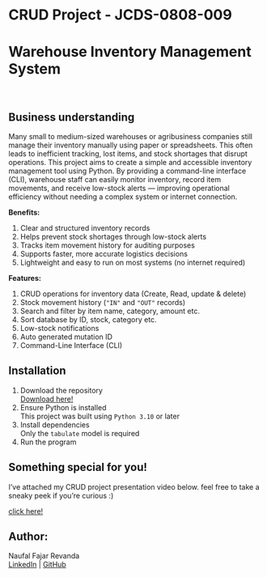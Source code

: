 # CRUD Project - JCDS-0808-009
# **Warehouse Inventory Management System**
<br>

## Business understanding
Many small to medium-sized warehouses or agribusiness companies still manage their inventory manually using paper or spreadsheets. This often leads to inefficient tracking, lost items, and stock shortages that disrupt operations.
This project aims to create a simple and accessible inventory management tool using Python. By providing a command-line interface (CLI), warehouse staff can easily monitor inventory, record item movements, and receive low-stock alerts — improving operational efficiency without needing a complex system or internet connection.

  **Benefits:**
1. Clear and structured inventory records
2.  Helps prevent stock shortages through low-stock alerts
3. Tracks item movement history for auditing purposes
4. Supports faster, more accurate logistics decisions
5.  Lightweight and easy to run on most systems (no internet required)

  **Features:**
1. CRUD operations for inventory data (Create, Read, update & delete)
2. Stock movement history (`"IN"` and `"OUT"` records)
3. Search and filter by item name, category, amount etc.
4. Sort database by ID, stock, category etc.
5. Low-stock notifications
6. Auto generated mutation ID
7. Command-Line Interface (CLI)


## **Installation**
1. Download the repository  
  [Download here!](https://github.com/nrevanda/JCDS0808/tree/main/Capstone_M1)
2. Ensure Python is installed  
  This project was built using `Python 3.10` or later
3. Install dependencies  
  Only the `tabulate` model is required
4. Run the program  

## Something special for you!
I’ve attached my CRUD project presentation video below. feel free to take a sneaky peek if you’re curious :)

[click here!](https://drive.google.com/drive/folders/17WrO29Ttcr1VPaOjJcM4gzXxhzra3bGr?usp=drive_link)

## Author:
Naufal Fajar Revanda  
[LinkedIn](https://www.linkedin.com/in/naufalrevanda/) | [GitHub](https://github.com/nrevanda)
